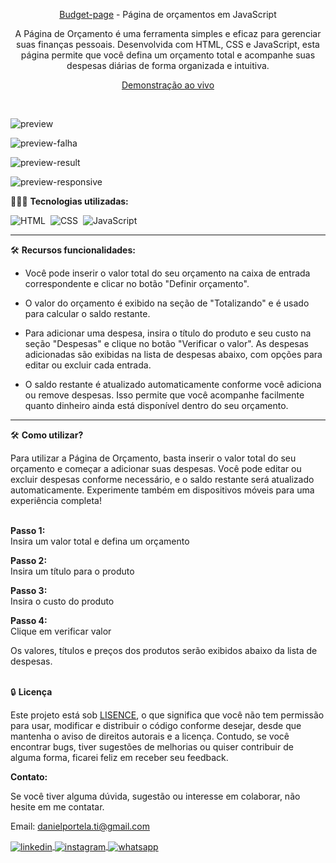 <div align="center">

<a href="https://pagebudget.netlify.app/" target="_blank">Budget-page</a> - Página de orçamentos em JavaScript

<p>A Página de Orçamento é uma ferramenta simples e eficaz para gerenciar suas finanças pessoais. Desenvolvida com HTML, CSS e JavaScript, esta página permite que você defina um orçamento total e acompanhe suas despesas diárias de forma organizada e intuitiva.</p>

<a href="https://pagebudget.netlify.app/" target="_blank">Demonstração ao vivo</a>
</div><br>

![preview](https://github.com/daniel-portela/Budget-page/assets/110783805/316e2cbe-f4c9-404f-9c73-1ef216bd28bc)

![preview-falha](https://github.com/daniel-portela/Budget-page/assets/110783805/78bba8d8-7e21-4a95-a7d8-080a481e8a47)

![preview-result](https://github.com/daniel-portela/Budget-page/assets/110783805/05ae78d8-587e-46ef-85a2-c6d6599536b9)

![preview-responsive](https://github.com/daniel-portela/Budget-page/assets/110783805/111ad9c4-72ad-4e78-94b2-7e5a72e00663)

👨🏼‍💻 <b>Tecnologias utilizadas:</b>

![HTML](https://img.shields.io/badge/-HTML-0D1117?style=for-the-badge&logo=html5&labelColor=0D1117)&nbsp;
![CSS](https://img.shields.io/badge/-CSS-0D1117?style=for-the-badge&logo=CSS3&logoColor=blue&labelColor=0D1117)&nbsp;
![JavaScript](https://img.shields.io/badge/-javascript-0D1117?style=for-the-badge&logo=javascript&logoColor=yellow&labelColor=0D1117)&nbsp;<hr> 

🛠️ <b>Recursos funcionalidades:</b>

- Você pode inserir o valor total do seu orçamento na caixa de entrada correspondente e clicar no botão "Definir orçamento".
  
- O valor do orçamento é exibido na seção de "Totalizando" e é usado para calcular o saldo restante.

- Para adicionar uma despesa, insira o título do produto e seu custo na seção "Despesas" e clique no botão "Verificar o valor".
As despesas adicionadas são exibidas na lista de despesas abaixo, com opções para editar ou excluir cada entrada.

- O saldo restante é atualizado automaticamente conforme você adiciona ou remove despesas.
Isso permite que você acompanhe facilmente quanto dinheiro ainda está disponível dentro do seu orçamento.
<hr>

🛠️ <b>Como utilizar?</b>

Para utilizar a Página de Orçamento, basta inserir o valor total do seu orçamento e começar a adicionar suas despesas. 
Você pode editar ou excluir despesas conforme necessário, e o saldo restante será atualizado automaticamente. 
Experimente também em dispositivos móveis para uma experiência completa!

<br><b>Passo 1:</b><br>
Insira um valor total e defina um orçamento

<b>Passo 2:</b><br>
Insira um título para o produto

<b>Passo 3:</b><br>
Insira o custo do produto

<b>Passo 4:</b><br>
Clique em verificar valor

Os valores, títulos e preços dos produtos serão exibidos abaixo da lista de despesas.<br><br>

🔒 <b>Licença</b>

Este projeto está sob [LISENCE](LICENSE), o que significa que você não tem permissão para usar, modificar e distribuir o código conforme desejar, desde que mantenha o aviso de direitos autorais e a licença. Contudo, se você encontrar bugs, tiver sugestões de melhorias ou quiser contribuir de alguma forma, ficarei feliz em receber seu feedback.

<b>Contato:</b>

Se você tiver alguma dúvida, sugestão ou interesse em colaborar, não hesite em me contatar.

Email: <a href="mailto:danielportela.ti@gmail.com"> danielportela.ti@gmail.com</a> 

<a href="https://linkedin.com/in/danielportelati" target="_blank">
  <img align="center" src="https://img.shields.io/badge/ - LinkedIn-05122A?style=flat&logo=linkedin" alt="linkedin"/>
</a>
 <a href="https://instagram.com/danielportelati" target="_blank">
 <img align="center" src="https://img.shields.io/badge/ - Instagram-05122A?style=flat&logo=instagram" alt="instagram"/>
</a>
 <a href="https://wa.me/77999408643" target="_blank">
 <img align="center" src="https://img.shields.io/badge/-Whatsapp-05122A?style=flat&logo=whatsapp" alt="whatsapp"/>
</a>

